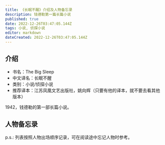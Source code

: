 ```yaml
---
title: 《长眠不醒》介绍及人物备忘录
description: 钱德勒第一篇长篇小说
published: true
date: 2022-12-26T03:47:05.144Z
tags: 小说, 侦探小说
editor: markdown
dateCreated: 2022-12-26T03:47:05.144Z
---
```



## 介绍

- 书名：The Big Sleep
- 中文译名：长眠不醒
- 类别：小说/侦探小说
- 推荐译本：江苏凤凰文艺出版社，姚向辉（只要有他的译本，就不要去看其他版本）

1942，钱德勒的第一部长篇小说。

## 人物备忘录

p.s.: 列表按照人物出场顺序记录，可在阅读途中忘记人物时参考。